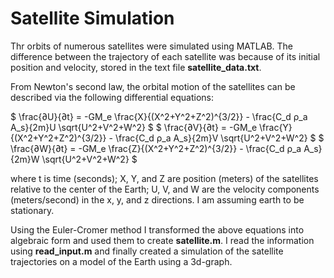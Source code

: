 # Satellite Simulation

Thr orbits of numerous satellites were simulated using MATLAB. The difference between the trajectory of each satellite was because of its initial position and velocity, stored in the text file **satellite_data.txt**. 

From Newton's second law, the orbital motion of the satellites can be described via the following differential equations:

$` \frac{∂U}{∂t} = -GM_e \frac{X}{(X^2+Y^2+Z^2)^{3/2}} - \frac{C_d ρ_a A_s}{2m}U \sqrt{U^2+V^2+W^2} `$
$` \frac{∂V}{∂t} = -GM_e \frac{Y}{(X^2+Y^2+Z^2)^{3/2}} - \frac{C_d ρ_a A_s}{2m}V \sqrt{U^2+V^2+W^2} `$
$` \frac{∂W}{∂t} = -GM_e \frac{Z}{(X^2+Y^2+Z^2)^{3/2}} - \frac{C_d ρ_a A_s}{2m}W \sqrt{U^2+V^2+W^2} `$

where t is time (seconds); X, Y, and Z are position (meters) of the satellites relative to the center of the Earth; U, V, and W are the velocity components (meters/second) in the x, y, and z directions. I am assuming earth to be stationary.

Using the Euler-Cromer method I transformed the above equations into algebraic form and used them to create **satellite.m**. I read the information using **read_input.m** and finally created a simulation of the satellite trajectories on a model of the Earth using a 3d-graph.
